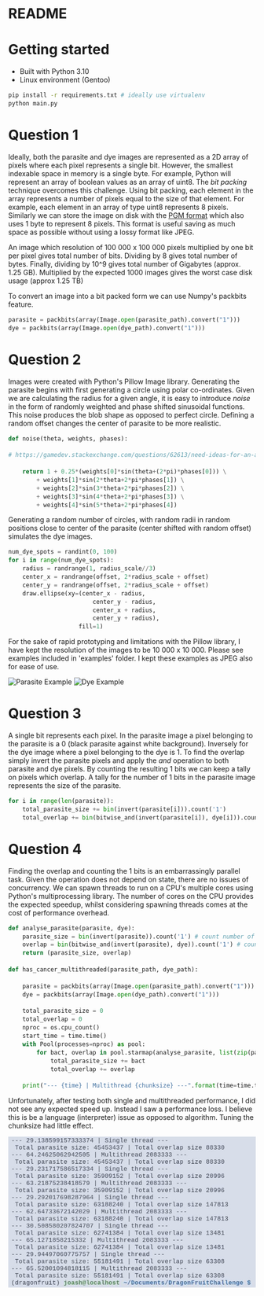 # README

# Getting started

* Built with Python 3.10
* Linux environment (Gentoo)

```bash
pip install -r requirements.txt # ideally use virtualenv
python main.py
```

# Question 1

Ideally, both the parasite and dye images are represented as a 2D array of pixels where each pixel represents a single bit. However, the smallest indexable space in memory is a single byte. For example, Python will represent an array of boolean values as an array of uint8. The *bit packing* technique overcomes this challenge. Using bit packing, each element in the array represents a number of pixels equal to the size of that element. For example, each element in an array of type uint8 represents 8 pixels. Similarly we can store the image on disk with the [PGM format](https://users.wpi.edu/~cfurlong/me-593n/pgmimage.html) which also uses 1 byte to represent 8 pixels. This format is useful saving as much space as possible without using a lossy format like JPEG.

An image which resolution of 100 000 x 100 000 pixels multiplied by one bit per pixel gives total number of bits. Dividing by 8 gives total number of bytes. Finally, dividing by 10^9 gives total number of Gigabytes (approx. 1.25 GB). Multiplied by the expected 1000 images gives the worst case disk usage (approx 1.25 TB)

To convert an image into a bit packed form we can use Numpy's packbits feature.

```python
parasite = packbits(array(Image.open(parasite_path).convert("1")))
dye = packbits(array(Image.open(dye_path).convert("1")))
```

# Question 2

Images were created with Python's Pillow Image library. Generating the parasite begins with first generating a circle using polar co-ordinates. Given we are calculating the radius for a given angle, it is easy to introduce *noise* in the form of randomly weighted and phase shifted sinusoidal functions. This noise produces the blob shape as opposed to perfect circle. Defining a random offset changes the center of parasite to be more realistic.

```python
def noise(theta, weights, phases):

# https://gamedev.stackexchange.com/questions/62613/need-ideas-for-an-algorithm-to-draw-irregular-blotchy-shapes
    
    return 1 + 0.25*(weights[0]*sin(theta+(2*pi)*phases[0])) \
        + weights[1]*sin(2*theta+2*pi*phases[1]) \
        + weights[2]*sin(3*theta+2*pi*phases[2]) \
        + weights[3]*sin(4*theta+2*pi*phases[3]) \
        + weights[4]*sin(5*theta+2*pi*phases[4])
```

Generating a random number of circles, with random radii in random positions close to center of the parasite (center shifted with random offset) simulates the dye images. 

```python
num_dye_spots = randint(0, 100)
for i in range(num_dye_spots):
    radius = randrange(1, radius_scale//3)
    center_x = randrange(offset, 2*radius_scale + offset)
    center_y = randrange(offset, 2*radius_scale + offset)
    draw.ellipse(xy=(center_x - radius,
                        center_y - radius,
                        center_x + radius,
                        center_y + radius),
                    fill=1)
```

For the sake of rapid prototyping and limitations with the Pillow library, I have kept the resolution of the images to be 10 000 x 10 000. Please see examples included in 'examples' folder. I kept these examples as JPEG also for ease of use.

![Parasite Example](./examples/parasite-0.jpg)
![Dye Example](./examples/dye-0.jpg)

# Question 3

A single bit represents each pixel. In the parasite image a pixel belonging to the parasite is a 0 (black parasite against white background). Inversely for the dye image where a pixel belonging to the dye is 1. To find the overlap simply invert the parasite pixels and apply the *and* operation to both parasite and dye pixels. By counting the resulting 1 bits we can keep a tally on pixels which overlap. A tally for the number of 1 bits in the parasite image represents the size of the parasite. 

```python
for i in range(len(parasite)):
    total_parasite_size += bin(invert(parasite[i])).count('1')
    total_overlap += bin(bitwise_and(invert(parasite[i]), dye[i])).count('1')
```

# Question 4

Finding the overlap and counting the 1 bits is an embarrassingly parallel task. Given the operation does not depend on state, there are no issues of concurrency. We can spawn threads to run on a CPU's multiple cores using Python's multiprocessing library. The number of cores on the CPU provides the expected speedup, whilst considering spawning threads comes at the cost of performance overhead. 


```python
def analyse_parasite(parasite, dye):
    parasite_size = bin(invert(parasite)).count('1') # count number of parasite pixels inverted
    overlap = bin(bitwise_and(invert(parasite), dye)).count('1') # count inverted parasite and dye pixels
    return (parasite_size, overlap)

def has_cancer_multithreaded(parasite_path, dye_path):

    parasite = packbits(array(Image.open(parasite_path).convert("1")))
    dye = packbits(array(Image.open(dye_path).convert("1")))

    total_parasite_size = 0
    total_overlap = 0
    nproc = os.cpu_count()
    start_time = time.time()
    with Pool(processes=nproc) as pool:
        for bact, overlap in pool.starmap(analyse_parasite, list(zip(parasite, dye)), chunksize=shape(parasite)[0]//nproc):
            total_parasite_size += bact
            total_overlap += overlap
    
    print("--- {time} | Multithread {chunksize} ---".format(time=time.time()-start_time, chunksize=shape(parasite)[0]//nproc))
```

Unfortunately, after testing both single and multithreaded performance, I did not see any expected speed up. Instead I saw a performance loss. I believe this is be a language (interpreter) issue as opposed to algorithm. Tuning the chunksize had little effect.

![MultithreadPerformance](multithread-performance.jpg)
